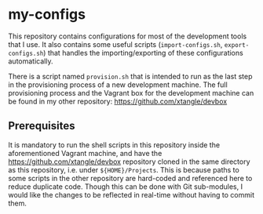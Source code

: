 # my-configs

This repository contains configurations for most of the development tools that I use. It also contains some useful scripts
(`import-configs.sh`, `export-configs.sh`) that handles the importing/exporting of these configurations automatically. 

There is a script named `provision.sh` that is intended to run as the last step in the provisioning process 
of a new development machine. The full provisioning process and the Vagrant box for the development machine 
can be found in my other repository: https://github.com/xtangle/devbox

## Prerequisites

It is mandatory to run the shell scripts in this repository inside the aforementioned Vagrant machine, and
have the https://github.com/xtangle/devbox repository cloned in the same directory as this repository, 
i.e. under `${HOME}/Projects`. This is because paths to some scripts in the other repository are hard-coded 
and referenced here to reduce duplicate code. Though this can be done with Git sub-modules, I would like
the changes to be reflected in real-time without having to commit them.
